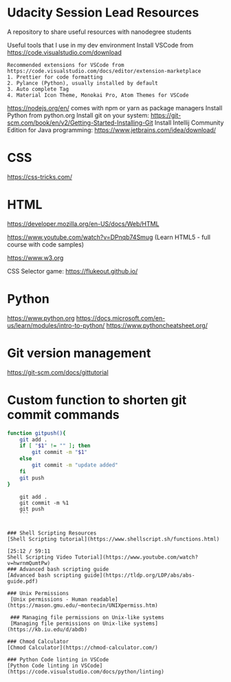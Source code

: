 # Udacity Session Lead Resources

A repository to share useful resources with nanodegree students

Useful tools that I use in my dev environment
Install VSCode from https://code.visualstudio.com/download

    Recommended extensions for VSCode from https://code.visualstudio.com/docs/editor/extension-marketplace
    1. Prettier for code formatting
    2. Pylance (Python), usually installed by default
    3. Auto complete Tag
    4. Material Icon Theme, Monokai Pro, Atom Themes for VSCode

https://nodejs.org/en/ comes with npm or yarn as package managers
Install Python from python.org
Install git on your system: https://git-scm.com/book/en/v2/Getting-Started-Installing-Git
Install Intellij Community Edition for Java programming: https://www.jetbrains.com/idea/download/ 


# CSS 
https://css-tricks.com/

# HTML
https://developer.mozilla.org/en-US/docs/Web/HTML

https://www.youtube.com/watch?v=DPnqb74Smug (Learn HTML5 - full course with code samples)

https://www.w3.org 

CSS Selector game:
https://flukeout.github.io/

# Python
https://www.python.org
https://docs.microsoft.com/en-us/learn/modules/intro-to-python/
https://www.pythoncheatsheet.org/

# Git version management

https://git-scm.com/docs/gittutorial

# Custom function to shorten git commit commands

```bash
function gitpush(){
    git add .
    if [ "$1" != "" ]; then
        git commit -m "$1"
    else
        git commit -m "update added"
    fi
    git push
}
```
```batch
    git add .
    git commit -m %1
    git push
    ```


### Shell Scripting Resources
[Shell Scripting tutorial](https://www.shellscript.sh/functions.html)

[25:12 / 59:11
Shell Scripting Video Tutorial](https://www.youtube.com/watch?v=hwrnmQumtPw)
### Advanced bash scripting guide
[Advanced bash scripting guide](https://tldp.org/LDP/abs/abs-guide.pdf)

### Unix Permissions
 [Unix permissions - Human readable](https://mason.gmu.edu/~montecin/UNIXpermiss.htm)

 ### Managing file permissions on Unix-like systems
 [Managing file permissions on Unix-like systems](https://kb.iu.edu/d/abdb)

### Chmod Calculator
[Chmod Calculator](https://chmod-calculator.com/)

### Python Code linting in VSCode
[Python Code linting in VSCode](https://code.visualstudio.com/docs/python/linting)